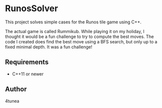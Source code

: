 # RunosSolver


This project solves simple cases for the Runos tile game using C++.

The actual game is called Rummikub. While playing it on my holiday, I thought it would be a fun challenge to try to compute the best moves. The code I created does find the best move using a BFS search, but only up to a fixed minimal depth. It was a fun challenge!

## Requirements
- C++11 or newer

## Author
4tunea
